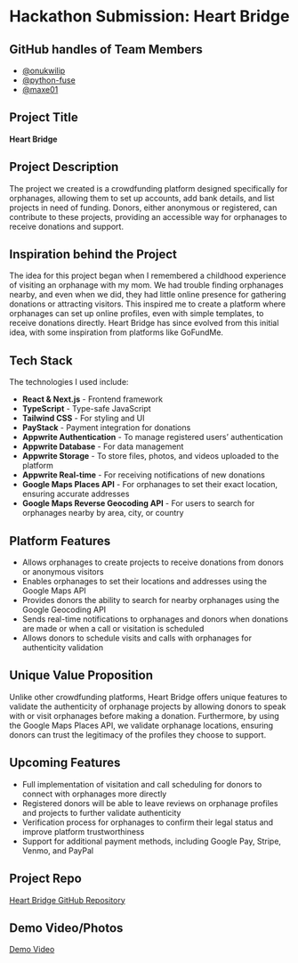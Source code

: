 # Hackathon Submission: Heart Bridge

## GitHub handles of Team Members

- [@onukwilip](https://github.com/onukwilip)
- [@python-fuse](https://github.com/python-fuse)
- [@maxe01](https://github.com/maxe01)

## Project Title

**Heart Bridge**

## Project Description

The project we created is a crowdfunding platform designed specifically for orphanages, allowing them to set up accounts, add bank details, and list projects in need of funding. Donors, either anonymous or registered, can contribute to these projects, providing an accessible way for orphanages to receive donations and support.

## Inspiration behind the Project

The idea for this project began when I remembered a childhood experience of visiting an orphanage with my mom. We had trouble finding orphanages nearby, and even when we did, they had little online presence for gathering donations or attracting visitors. This inspired me to create a platform where orphanages can set up online profiles, even with simple templates, to receive donations directly. Heart Bridge has since evolved from this initial idea, with some inspiration from platforms like GoFundMe.

## Tech Stack

The technologies I used include:

- **React & Next.js** - Frontend framework
- **TypeScript** - Type-safe JavaScript
- **Tailwind CSS** - For styling and UI
- **PayStack** - Payment integration for donations
- **Appwrite Authentication** - To manage registered users’ authentication
- **Appwrite Database** - For data management
- **Appwrite Storage** - To store files, photos, and videos uploaded to the platform
- **Appwrite Real-time** - For receiving notifications of new donations
- **Google Maps Places API** - For orphanages to set their exact location, ensuring accurate addresses
- **Google Maps Reverse Geocoding API** - For users to search for orphanages nearby by area, city, or country

## Platform Features

- Allows orphanages to create projects to receive donations from donors or anonymous visitors
- Enables orphanages to set their locations and addresses using the Google Maps API
- Provides donors the ability to search for nearby orphanages using the Google Geocoding API
- Sends real-time notifications to orphanages and donors when donations are made or when a call or visitation is scheduled
- Allows donors to schedule visits and calls with orphanages for authenticity validation

## Unique Value Proposition

Unlike other crowdfunding platforms, Heart Bridge offers unique features to validate the authenticity of orphanage projects by allowing donors to speak with or visit orphanages before making a donation. Furthermore, by using the Google Maps Places API, we validate orphanage locations, ensuring donors can trust the legitimacy of the profiles they choose to support.

## Upcoming Features

- Full implementation of visitation and call scheduling for donors to connect with orphanages more directly
- Registered donors will be able to leave reviews on orphanage profiles and projects to further validate authenticity
- Verification process for orphanages to confirm their legal status and improve platform trustworthiness
- Support for additional payment methods, including Google Pay, Stripe, Venmo, and PayPal

## Project Repo

[Heart Bridge GitHub Repository](https://github.com/onukwilip/heart-bridge)

## Demo Video/Photos

[Demo Video](https://www.awesomescreenshot.com/video/33129884?key=cc52ff28de6642ece2073cf6b43c2896)
